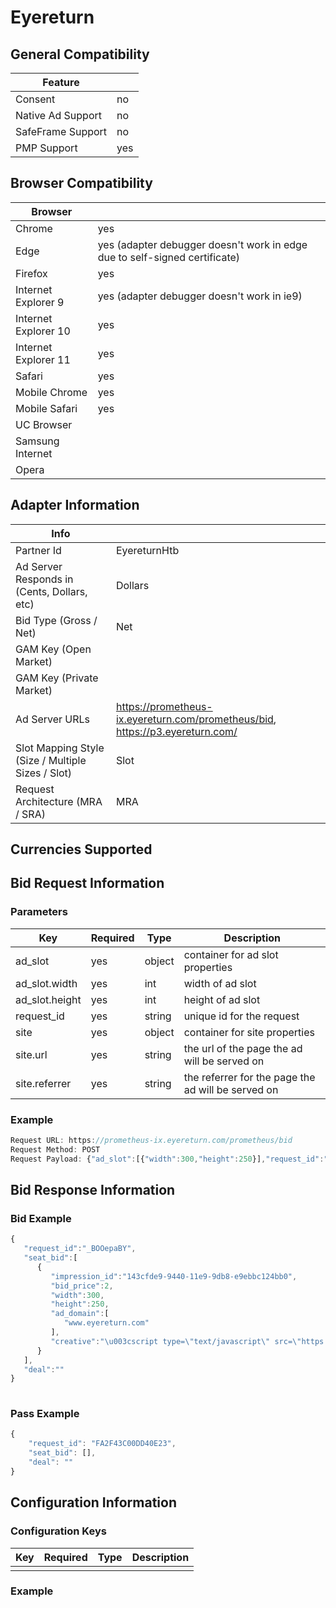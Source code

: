# Eyereturn
## General Compatibility
|Feature|  |
|---|---|
| Consent | no |
| Native Ad Support | no |
| SafeFrame Support | no |
| PMP Support | yes |
 
## Browser Compatibility
| Browser |  |
|--- |---|
| Chrome | yes |
| Edge | yes (adapter debugger doesn't work in edge due to self-signed certificate) |
| Firefox | yes |
| Internet Explorer 9 | yes (adapter debugger doesn't work in ie9) |
| Internet Explorer 10 | yes |
| Internet Explorer 11 | yes |
| Safari | yes |
| Mobile Chrome | yes |
| Mobile Safari | yes |
| UC Browser | |
| Samsung Internet | |
| Opera | |
 
## Adapter Information
| Info | |
|---|---|
| Partner Id | EyereturnHtb |
| Ad Server Responds in (Cents, Dollars, etc) | Dollars |
| Bid Type (Gross / Net) | Net |
| GAM Key (Open Market) | |
| GAM Key (Private Market) | |
| Ad Server URLs | https://prometheus-ix.eyereturn.com/prometheus/bid, https://p3.eyereturn.com/|
| Slot Mapping Style (Size / Multiple Sizes / Slot) | Slot |
| Request Architecture (MRA / SRA) | MRA |
 
## Currencies Supported
 
## Bid Request Information
### Parameters
| Key | Required | Type | Description |
|---|---|---|---|
| ad_slot | yes | object | container for ad slot properties |
| ad_slot.width | yes | int | width of ad slot |
| ad_slot.height | yes | int | height of ad slot |
| request_id | yes | string | unique id for the request |
| site | yes | object | container for site properties |
| site.url | yes | string | the url of the page the ad will be served on |
| site.referrer | yes |  string | the referrer for the page the ad will be served on |
 
### Example
```javascript
Request URL: https://prometheus-ix.eyereturn.com/prometheus/bid
Request Method: POST
Request Payload: {"ad_slot":[{"width":300,"height":250}],"request_id":"_BOOepaBY","site":{"url":"http://localhost:5837/public/debugger/adapter-debugger.html","referrer":"http://localhost:5837/public/debugger/adapter-debugger.html"}}
```
 
## Bid Response Information
### Bid Example
```javascript
{  
   "request_id":"_BOOepaBY",
   "seat_bid":[  
      {  
         "impression_id":"143cfde9-9440-11e9-9db8-e9ebbc124bb0",
         "bid_price":2,
         "width":300,
         "height":250,
         "ad_domain":[  
            "www.eyereturn.com"
         ],
         "creative":"\u003cscript type=\"text/javascript\" src=\"https://p3.eyereturn.com/ed/21/?7560718\u0026cid=338557\u0026tid=7560718\u0026oid=_BOOepaBY\u0026iid=143cfde9-9440-11e9-9db8-e9ebbc124bb0\u0026p=2000000\u0026bd2=FDz96pRAEemduOnrvBJLsDLd20dGGU1nx7EuGQ\u0026rnd=4201654098330007225\u0026ex=ChAKC251bV9kZXZpY2VzEgEx\"\u003e\u003c/script\u003e"
      }
   ],
   "deal":""
}
 
```
### Pass Example
```javascript
{
    "request_id": "FA2F43C00DD40E23",
    "seat_bid": [],
    "deal": ""
} 
```
 
## Configuration Information
### Configuration Keys
| Key | Required | Type | Description |
|---|---|---|---|
| | | | |
### Example
```javascript
 
```
